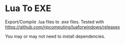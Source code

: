 # Lua To EXE
Export/Compile .lua files to .exe files.
Tested with https://github.com/rjpcomputing/luaforwindows/releases

You may or may not need to install dependencies.
